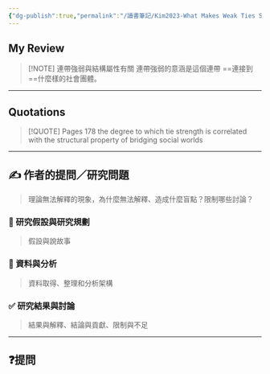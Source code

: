 ```yaml
---
{"dg-publish":true,"permalink":"/讀書筆記/Kim2023-What Makes Weak Ties Strong/連帶強弱與結構屬性有關/","tags":["李樹論文"],"noteIcon":"3","created":"2025-06-02T20:10:01.000+08:00","updated":"2025-06-02T15:31:36.000+08:00"}
---
```











## My Review



> [!NOTE] 連帶強弱與結構屬性有關
>  連帶強弱的意涵是這個連帶 ==連接到==什麼樣的社會團體。

---


## Quotations

> [!QUOTE] Pages  178
> the degree to which tie strength is correlated with the structural property of bridging social worlds



---

## ✍️ 作者的提問／研究問題

> 理論無法解釋的現象，為什麼無法解釋、造成什麼盲點？限制哪些討論？


### 🎯 研究假設與研究規劃
> 假設與說故事


### 🔢 資料與分析
> 資料取得、整理和分析架構


### ✅ 研究結果與討論
> 結果與解釋、結論與貢獻、限制與不足


---
## ❓提問

















